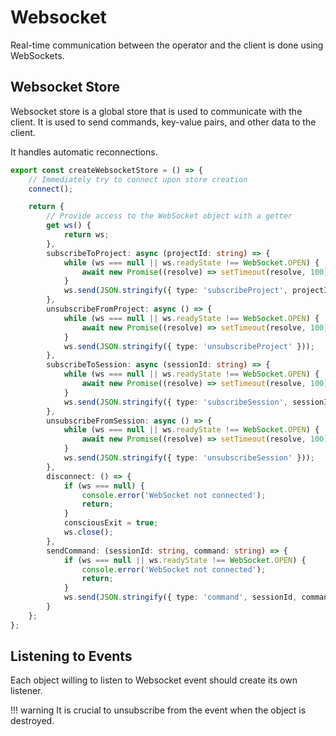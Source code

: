 # Websocket

Real-time communication between the operator and the client is done using WebSockets.

## Websocket Store

Websocket store is a global store that is used to communicate with the client. It is used to send commands, key-value pairs, and other data to the client.

It handles automatic reconnections.

```ts
export const createWebsocketStore = () => {
    // Immediately try to connect upon store creation
    connect();

    return {
        // Provide access to the WebSocket object with a getter
        get ws() {
            return ws;
        },
        subscribeToProject: async (projectId: string) => {
            while (ws === null || ws.readyState !== WebSocket.OPEN) {
                await new Promise((resolve) => setTimeout(resolve, 100));
            }
            ws.send(JSON.stringify({ type: 'subscribeProject', projectId }));
        },
        unsubscribeFromProject: async () => {
            while (ws === null || ws.readyState !== WebSocket.OPEN) {
                await new Promise((resolve) => setTimeout(resolve, 100));
            }
            ws.send(JSON.stringify({ type: 'unsubscribeProject' }));
        },
        subscribeToSession: async (sessionId: string) => {
            while (ws === null || ws.readyState !== WebSocket.OPEN) {
                await new Promise((resolve) => setTimeout(resolve, 100));
            }
            ws.send(JSON.stringify({ type: 'subscribeSession', sessionId }));
        },
        unsubscribeFromSession: async () => {
            while (ws === null || ws.readyState !== WebSocket.OPEN) {
                await new Promise((resolve) => setTimeout(resolve, 100));
            }
            ws.send(JSON.stringify({ type: 'unsubscribeSession' }));
        },
        disconnect: () => {
            if (ws === null) {
                console.error('WebSocket not connected');
                return;
            }
            consciousExit = true;
            ws.close();
        },
        sendCommand: (sessionId: string, command: string) => {
            if (ws === null || ws.readyState !== WebSocket.OPEN) {
                console.error('WebSocket not connected');
                return;
            }
            ws.send(JSON.stringify({ type: 'command', sessionId, command }));
        }
    };
};
```

## Listening to Events

Each object willing to listen to Websocket event should create its own listener.

!!! warning
    It is crucial to unsubscribe from the event when the object is destroyed.
